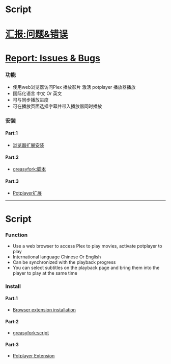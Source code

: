 
# Script
# [汇报:问题&错误](https://github.com/Plex-External-Player-PotPlayer/Script/issues)
# [Report: Issues & Bugs](https://github.com/Plex-External-Player-PotPlayer/Script/issues)

### 功能
- 使用web浏览器访问Plex 播放影片 激活 potplayer 播放器播放
- 国际化语言 中文 Or 英文
- 可与同步播放进度
- 可在播放页面选择字幕并带入播放器同时播放
### 安装
#### Part:1
- [浏览器扩展安装](https://www.tampermonkey.net/)
#### Part:2
- [greasyfork:脚本](https://greasyfork.org/zh-CN/scripts/430099-plex-external-player-potplayer)
#### Part:3
- [Potplayer扩展](https://github.com/Plex-External-Player-PotPlayer/Extension)

*** 

# Script
### <a id="Function">Function</a>
- Use a web browser to access Plex to play movies, activate potplayer to play
- International language Chinese Or English
- Can be synchronized with the playback progress
- You can select subtitles on the playback page and bring them into the player to play at the same time
### Install
#### Part:1
- [Browser extension installation](https://www.tampermonkey.net/)
#### Part:2
- [greasyfork:script](https://greasyfork.org/zh-CN/scripts/430099-plex-external-player-potplayer)
#### Part:3
- [Potplayer Extension](https://github.com/Plex-External-Player-PotPlayer/Extension)
